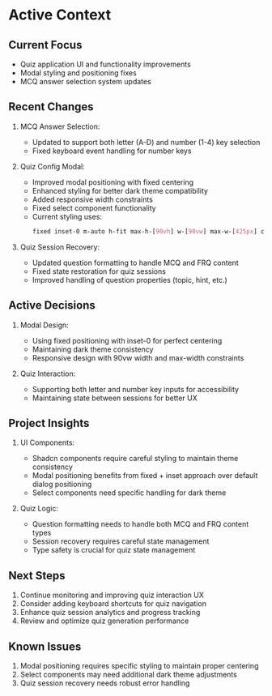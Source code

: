 # Active Context

## Current Focus
- Quiz application UI and functionality improvements
- Modal styling and positioning fixes
- MCQ answer selection system updates

## Recent Changes
1. MCQ Answer Selection:
   - Updated to support both letter (A-D) and number (1-4) key selection
   - Fixed keyboard event handling for number keys

2. Quiz Config Modal:
   - Improved modal positioning with fixed centering
   - Enhanced styling for better dark theme compatibility
   - Added responsive width constraints
   - Fixed select component functionality
   - Current styling uses:
     ```css
     fixed inset-0 m-auto h-fit max-h-[90vh] w-[90vw] max-w-[425px] overflow-y-auto bg-background p-6 gap-6
     ```

3. Quiz Session Recovery:
   - Updated question formatting to handle MCQ and FRQ content
   - Fixed state restoration for quiz sessions
   - Improved handling of question properties (topic, hint, etc.)

## Active Decisions
1. Modal Design:
   - Using fixed positioning with inset-0 for perfect centering
   - Maintaining dark theme consistency
   - Responsive design with 90vw width and max-width constraints

2. Quiz Interaction:
   - Supporting both letter and number key inputs for accessibility
   - Maintaining state between sessions for better UX

## Project Insights
1. UI Components:
   - Shadcn components require careful styling to maintain theme consistency
   - Modal positioning benefits from fixed + inset approach over default dialog positioning
   - Select components need specific handling for dark theme

2. Quiz Logic:
   - Question formatting needs to handle both MCQ and FRQ content types
   - Session recovery requires careful state management
   - Type safety is crucial for quiz state management

## Next Steps
1. Continue monitoring and improving quiz interaction UX
2. Consider adding keyboard shortcuts for quiz navigation
3. Enhance quiz session analytics and progress tracking
4. Review and optimize quiz generation performance

## Known Issues
1. Modal positioning requires specific styling to maintain proper centering
2. Select components may need additional dark theme adjustments
3. Quiz session recovery needs robust error handling 